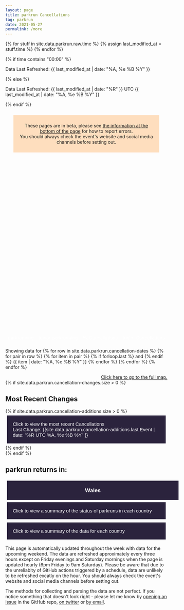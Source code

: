 ```yaml
---
layout: page
title: parkrun Cancellations
tag: parkrun
date: 2021-05-27
permalink: /more
---
```


{% for stuff in site.data.parkrun.raw.time %}
{% assign last_modified_at = stuff.time %}
{% endfor %}

{% if time contains "00:00" %}
  <p class="author_title" id="lastupdated" datetime="{{ last_modified_at | date_to_xmlschema }}">Data Last Refreshed: {{ last_modified_at | date: "%A, %e&nbsp;%B&nbsp;%Y" }}</p>
{% else %}
  <p class="author_title" id="lastupdated" datetime="{{ last_modified_at | date_to_xmlschema }}">Data Last Refreshed: {{ last_modified_at | date: "%R" }} UTC {{ last_modified_at | date: "%A, %e&nbsp;%B&nbsp;%Y" }}</p>
{% endif %}
<script>
    let options = { weekday: 'long', year: 'numeric', month: 'long', day: 'numeric', timeZoneName: 'short', hour:'2-digit', minute:'2-digit'};
    var last_modified_at = new Date("{{ last_modified_at }}").getTime();
    var lm_date = new Date(last_modified_at)
    var out = lm_date.toLocaleString('default', options);
    document.getElementById("lastupdated").innerHTML = 'Data Last Refreshed: ' + out
</script>
<div style="background-color: rgba(255,128,0,0.25); margin: 25px; padding: 10px; text-align: center">
    <p>These pages are in beta, please see <a href="#contact">the information at the bottom of the page</a> for how to report errors.<br />You should always check the event's website and social media channels before setting out.</p>
</div>

<html>
    <head>
        <meta charset="utf-8">
        <meta name="viewport" content="initial-scale=1,maximum-scale=1,user-scalable=no">
        <link href="https://api.mapbox.com/mapbox-gl-js/v2.2.0/mapbox-gl.css" rel="stylesheet">
        <script src="https://api.mapbox.com/mapbox-gl-js/v2.2.0/mapbox-gl.js"></script>
        <style>
        #map { 
            width: 100%; height: 400pt
        }
        .countdown {
            text-align:center;
            width:100%;
            background-color:#2B233D;
            color:white;
            padding:10px 20px;        
            display: flex;
            flex-direction: column;
            height: 100%;
            justify-content: center;
        }
        .mapboxgl-popup-content {
            width: fit-content
        }
        .flex-item {
            margin: 5px;
            flex-grow: 1;
            flex-basis: 48%;
        }
        .flex-container {
            display:flex;
            flex-wrap: wrap;
            text-align: center;
        }
        .flex-key {
            margin: 10px 5px;
            flex-grow: 1;
        }
        .flex-key p {
            margin: 0;
        }
        @media (max-width: 800px) {
            .flex-container {
                flex-direction: column;
            }
            }
        .ptr-flex {
            display:flex;
            flex-wrap: wrap;
            text-align: center;
        }
        .ptr-cell {
            margin: 5px;
            flex-grow: 1;
            flex-basis: 20%;
        }
        @media (max-width: 700px) {
            .ptr-cell {
                margin: 5px;
                flex-grow: 1;
                flex-basis: 30%;
            }
            }
        @media (max-width: 600px) {
            .ptr-cell {
                margin: 5px;
                flex-grow: 1;
                flex-basis: 40%;
            }
            }
        @media (max-width: 400px) {
            .ptr-flex {
                flex-direction: column;
            }
            }
        .collapsible, .collapsiblecan, .collapsiblerein, .collapsiblestatus, .collapsiblestats {
            background-color: #2B233D;
            color: white;
            cursor: pointer;
            padding: 18px;
            width: -webkit-fill-available;
            width: -moz-available;
            border: none;
            text-align: left;
            outline: none;
            font-size: 15px;
            }
        .active, .collapsible:hover, .collapsiblecan:hover, .collapsiblerein:hover, .collapsiblestatus:hover, .collapsiblestats:hover {
            background-color: #14101d;
            }
        .expcontent, .expcontentcan, .expcontentrein, .expcontentstatus, .expcontentstats {
            padding: 0 18px;
            max-height: 0;
            overflow: hidden;
            transition: max-height 0.5s ease-out;
            }
        </style>
    </head>
    <body>
        <script>
            const queryString = window.location.search;
            const urlParams = new URLSearchParams(queryString);
            const zoom = urlParams.get('zoom')
            //console.log(zoom);
            const lat = urlParams.get('lat')
            //console.log(lat);
            const long = urlParams.get('long')
            //console.log(long);
            const center = [long,lat]
            //console.log(center);
        </script>
        <!-- Load the `mapbox-gl-geocoder` plugin. -->
        <script src="https://api.mapbox.com/mapbox-gl-js/plugins/mapbox-gl-geocoder/v4.7.0/mapbox-gl-geocoder.min.js"></script>
        <link rel="stylesheet" href="https://api.mapbox.com/mapbox-gl-js/plugins/mapbox-gl-geocoder/v4.7.0/mapbox-gl-geocoder.css" type="text/css">
        <!-- Promise polyfill script is required -->
        <!-- to use Mapbox GL Geocoder in IE 11. -->
        <script src="https://cdn.jsdelivr.net/npm/es6-promise@4/dist/es6-promise.min.js"></script>
        <script src="https://cdn.jsdelivr.net/npm/es6-promise@4/dist/es6-promise.auto.min.js"></script>
        <div id="map"></div>
        <script>
            mapboxgl.accessToken = 'pk.eyJ1Ijoiam9zaC1qdXN0am9zaCIsImEiOiJja3A2eHdmajIwNGFvMndtcmNsbnZycm44In0.SvsoxpdU7NRLYLVRFIu2kw';
            if (zoom != null && lat != null && long != null) {
                var map = new mapboxgl.Map({
                    container: 'map',
                    zoom: zoom,
                    center: center,
                    style: 'mapbox://styles/mapbox/streets-v11'
                });
            } else if (zoom != null && lat == null && long == null) {
                var map = new mapboxgl.Map({
                    container: 'map',
                    zoom: zoom,
                    center: [10, 20],
                    style: 'mapbox://styles/mapbox/streets-v11'
                });
            } else if (zoom == null && lat != null && long != null) { 
                var map = new mapboxgl.Map({
                    container: 'map',
                    zoom: 0.9,
                    center: center,
                    style: 'mapbox://styles/mapbox/streets-v11'
                });   
            } else {
                var map = new mapboxgl.Map({
                    container: 'map',
                    zoom: 0.9,
                    center: [10, 20],
                    style: 'mapbox://styles/mapbox/streets-v11'
                });
            }
            // filters for classifying parkruns into five categories based on value
            var parkrunning = ['==', ['get', 'Status'], 'parkrunning'];
            var juniorrunning = ['==', ['get', 'Status'], 'junior parkrunning'];
            var cancelled5k = ['==', ['get', 'Status'], '5k Cancellation'];
            var cancelled2k = ['==', ['get', 'Status'], 'junior Cancellation'];
            var ptr = ['==', ['get', 'Status'], 'PtR'];
            // colors to use for the categories
            var colors = ['#7CB342', '#0288D1', '#A52714', '#1A237E', '#F9A825'];
            map.on('load', function () {
                // add a clustered GeoJSON source for a sample set of parkruns
                map.addSource('parkruns', {
                    'type': 'geojson',
                    'data': {{ site.data.parkrun.events | jsonify}},
                    'cluster': true,
                    'clusterRadius': 50,
                    'clusterProperties': {
                        // keep separate counts for each magnitude category in a cluster
                        'parkrunning': ['+', ['case', parkrunning, 1, 0]],
                        'juniorrunning': ['+', ['case', juniorrunning, 1, 0]],
                        'cancelled5k': ['+', ['case', cancelled5k, 1, 0]],
                        'cancelled2k': ['+', ['case', cancelled2k, 1, 0]],
                        'ptr': ['+', ['case', ptr, 1, 0]],
                    }
                });
                // circle and symbol layers for rendering individual parkruns (unclustered points)
                map.addLayer({
                    'id': 'parkrun_circle',
                    'type': 'circle',
                    'source': 'parkruns',
                    'filter': ['!=', 'cluster', true],
                    'paint': {
                        'circle-color': [
                            'case',
                            parkrunning,
                            colors[0],
                            juniorrunning,
                            colors[1],
                            cancelled5k,
                            colors[2],
                            cancelled2k,
                            colors[3],
                            colors[4]
                        ],
                        'circle-opacity': 0.6,
                        'circle-radius': 12
                    }
                });
                map.addLayer({
                    'id': 'parkrun_label',
                    'type': 'symbol',
                    'source': 'parkruns',
                    'filter': ['!=', 'cluster', true],
                    'layout': {
                        'text-field': ['get', 'EventShortName'],
                        'text-font': ['Open Sans Semibold', 'Arial Unicode MS Bold'],
                        'text-size': 12
                    },
                    'paint': {
                        'text-color': '#000000'
                    }
                });
                // objects for caching and keeping track of HTML marker objects (for performance)
                var markers = {};
                var markersOnScreen = {};
                function updateMarkers() {
                    var newMarkers = {};
                    var features = map.querySourceFeatures('parkruns');
                    // for every cluster on the screen, create an HTML marker for it (if we didn't yet),
                    // and add it to the map if it's not there already
                    for (var i = 0; i < features.length; i++) {
                        var coords = features[i].geometry.coordinates;
                        var props = features[i].properties;
                        if (!props.cluster) continue;
                        var id = props.cluster_id;
                        var marker = markers[id];
                        if (!marker) {
                            var el = createDonutChart(props);
                            marker = markers[id] = new mapboxgl.Marker({
                                element: el
                            }).setLngLat(coords);
                        }
                        newMarkers[id] = marker;
                        if (!markersOnScreen[id]) marker.addTo(map);
                    }
                    // for every marker we've added previously, remove those that are no longer visible
                    for (id in markersOnScreen) {
                        if (!newMarkers[id]) markersOnScreen[id].remove();
                    }
                    markersOnScreen = newMarkers;
                }
                // after the GeoJSON data are loaded, update markers on the screen on every frame
                map.on('render', function () {
                    if (!map.isSourceLoaded('parkruns')) return;
                    updateMarkers();
                });
                // When a click event occurs on a feature in the places layer, open a popup at the
                // location of the feature, with description HTML from its properties.
                map.on('click', 'parkrun_circle', function (e) {
                    var coordinates = e.features[0].geometry.coordinates.slice();
                    var description = e.features[0].properties.description;
                    // Ensure that if the map is zoomed out such that multiple
                    // copies of the feature are visible, the popup appears
                    // over the copy being pointed to.
                    while (Math.abs(e.lngLat.lng - coordinates[0]) > 180) {
                        coordinates[0] += e.lngLat.lng > coordinates[0] ? 360 : -360;
                }
                new mapboxgl.Popup()
                    .setLngLat(coordinates)
                    .setHTML(description)
                    .addTo(map);
                });
                // Change the cursor to a pointer when the mouse is over the places layer.
                map.on('mouseenter', 'parkrun_circle', function () {
                    map.getCanvas().style.cursor = 'pointer';
                });
                // Change it back to a pointer when it leaves.
                map.on('mouseleave', 'parkrun_circle', function () {
                    map.getCanvas().style.cursor = '';
                });
            });
            // code for creating an SVG donut chart from feature properties
            function createDonutChart(props) {
                var offsets = [];
                var counts = [
                    props.parkrunning,
                    props.juniorrunning,
                    props.cancelled5k,
                    props.cancelled2k,
                    props.ptr
                ];
                var total = 0;
                for (var i = 0; i < counts.length; i++) {
                    offsets.push(total);
                    total += counts[i];
                }
                var fontSize =
                    total >= 1000 ? 22 : total >= 100 ? 20 : total >= 10 ? 18 : 16;
                var r = total >= 1000 ? 50 : total >= 100 ? 32 : total >= 10 ? 24 : 18;
                var r0 = Math.round(r * 0.6);
                var w = r * 2;
                var html =
                    '<div><svg width="' +
                    w +
                    '" height="' +
                    w +
                    '" viewbox="0 0 ' +
                    w +
                    ' ' +
                    w +
                    '" text-anchor="middle" style="font: ' +
                    fontSize +
                    'px sans-serif; display: block">';
                for (i = 0; i < counts.length; i++) {
                    html += donutSegment(
                        offsets[i] / total,
                        (offsets[i] + counts[i]) / total,
                        r,
                        r0,
                        colors[i]
                    );
                }
                html +=
                    '<circle cx="' +
                    r +
                    '" cy="' +
                    r +
                    '" r="' +
                    r0 +
                    '" fill="white" /><text dominant-baseline="central" transform="translate(' +
                    r +
                    ', ' +
                    r +
                    ')">' +
                    total.toLocaleString() +
                    '</text></svg></div>';
                var el = document.createElement('div');
                el.innerHTML = html;
                return el.firstChild;
            }
            function donutSegment(start, end, r, r0, color) {
                if (end - start === 1) end -= 0.00001;
                var a0 = 2 * Math.PI * (start - 0.25);
                var a1 = 2 * Math.PI * (end - 0.25);
                var x0 = Math.cos(a0),
                    y0 = Math.sin(a0);
                var x1 = Math.cos(a1),
                    y1 = Math.sin(a1);
                var largeArc = end - start > 0.5 ? 1 : 0;
                return [
                    '<path d="M',
                    r + r0 * x0,
                    r + r0 * y0,
                    'L',
                    r + r * x0,
                    r + r * y0,
                    'A',
                    r,
                    r,
                    0,
                    largeArc,
                    1,
                    r + r * x1,
                    r + r * y1,
                    'L',
                    r + r0 * x1,
                    r + r0 * y1,
                    'A',
                    r0,
                    r0,
                    0,
                    largeArc,
                    0,
                    r + r0 * x0,
                    r + r0 * y0,
                    '" fill="' + color + '" />'
                ].join(' ');
            }
            // Add the control to the map.
            map.addControl(
                new MapboxGeocoder({
                    accessToken: mapboxgl.accessToken,
                    mapboxgl: mapboxgl
                })
            );
            var ourGeoLocator = new mapboxgl.GeolocateControl({
                positionOptions: {
                enableHighAccuracy: false
                },
                fitBoundsOptions: {
                maxZoom: 10
                }
            })
            map.addControl(ourGeoLocator);
            map.addControl(new mapboxgl.NavigationControl({showCompass: false}));
            map.addControl(new mapboxgl.FullscreenControl());
            // disable map rotation using right click + drag
            map.dragRotate.disable();
            // disable map rotation using touch rotation gesture
            map.touchZoomRotate.disableRotation();
            // Center the map on the coordinates of any clicked circle from the 'parkrun_circle' layer.
            map.on('click', 'parkrun_circle', function (e) {
                map.flyTo({
                center: e.features[0].geometry.coordinates
                });
            });
        </script>
        <style>
                /* The switch - the box around the slider */
        .switch {
            position: sticky;
            display: inline-block;
            width: 60px;
            height: 34px;
        }
        /* Hide default HTML checkbox */
        .switch input {
            opacity: 0;
            width: 0;
            height: 0;
        }
        /* The slider */
        .slider {
            position: absolute;
            cursor: pointer;
            top: 0;
            left: 0;
            right: 0;
            bottom: 0;
            background-color: #ccc;
            -webkit-transition: .4s;
            transition: .4s;
        }
        .slider:before {
            position: absolute;
            content: "";
            height: 26px;
            width: 26px;
            left: 4px;
            bottom: 4px;
            background-color: white;
            -webkit-transition: .4s;
            transition: .4s;
        }
        input:checked + .slider#switch1 {
            background-color: #7CB342;
        }
        input:checked + .slider#switch2 {
            background-color: #0288D1;
        }
        input:checked + .slider#switch3 {
            background-color: #A52714;
        }
        input:checked + .slider#switch4 {
            background-color: #1A237E;
        }
        input:checked + .slider#switch5 {
            background-color: #F9A825;
        }
        input:focus + .slider {
            box-shadow: 0 0 1px #2196F3;
        }
        input:checked + .slider:before {
            -webkit-transform: translateX(26px);
            -ms-transform: translateX(26px);
            transform: translateX(26px);
        }
        /* Rounded sliders */
        .slider.round {
            border-radius: 34px;
        }
        .slider.round:before {
            border-radius: 50%;
        }
        </style>
        <div class="flex-container" style="color: #FFFFFF">
            <div class="flex-key">
                <p id="key1">parkrunning</p>
                <!--<label class="switch"><input type="checkbox" id="check1" checked onclick="toggleparkruns()"><span class="slider round" id="switch1"></span></label>
                <p id="text" style="display:block; color: #000000">CHECKED!</p>-->
            </div>
            <div class="flex-key">
                <p id="key2">junior parkrunning</p>
                <!--<label class="switch"><input type="checkbox" id="check2" checked><span class="slider round" id="switch2"></span></label>-->
            </div>
            <div class="flex-key">
                <p id="key3">5k Cancellations</p>
                <!--<label class="switch"><input type="checkbox" id="check3" checked><span class="slider round" id="switch3"></span></label>-->
            </div>
            <div class="flex-key">
                <p id="key4">junior Cancellations</p>
                <!--<label class="switch"><input type="checkbox" id="check4" checked><span class="slider round" id="switch4"></span></label>-->
            </div>
            <!--<div class="flex-key">
                <p id="key5">Permission to Return Received</p>
                <!--<label class="switch"><input type="checkbox" id="check5" checked><span class="slider round" id="switch5"></span></label>--
            </div>-->
        </div>
        <script>
            document.getElementById('key1').style.backgroundColor = colors[0] ;
            document.getElementById('key2').style.backgroundColor = colors[1] ;
            document.getElementById('key3').style.backgroundColor = colors[2] ;
            document.getElementById('key4').style.backgroundColor = colors[3] ;
            //document.getElementById('key5').style.backgroundColor = colors[4] ;
            function toggleparkruns() {
                var checkBox = document.getElementById("check1");
                var text = document.getElementById("text");
                if (checkBox.checked == true){
                    text.style.display = "block";
                } else {
                    text.style.display = "none";
                }
            }
        </script>
        <div style="display:flex; flex-wrap: wrap;">
        <p style="flex-grow: 1;">Showing data for 
        {% for row in site.data.parkrun.cancellation-dates %}
            {% for pair in row %}
                {% for item in pair %}
                    {% if forloop.last %}
                        and 
                    {% endif %}
                    {{ item | date: "%A, %e&nbsp;%B&nbsp;%Y" }}
                {% endfor %}
            {% endfor %}
        {% endfor %}
        </p>
        <a style="margin:auto; flex-grow: 1; text-align: end;" href="/" id="map-link">Click here to go to the full map.</a>
        </div>
        {% if site.data.parkrun.cancellation-changes.size > 0 %}
        <h2 class="split">Most Recent Changes</h2>
            <div>
                {% if site.data.parkrun.cancellation-additions.size > 0 %}
                    <button type="button" class="collapsiblecan" style="margin: 5px;"><p style="float:left; margin: 0">Click to view the most recent Cancellations</p><p style="float:right; margin: 0" id='lastaddition'>Last Change: {{site.data.parkrun.cancellation-additions.last.Event | date: "%R UTC %A, %e&nbsp;%B&nbsp;%Y" }}</p></button>
                    <div class="expcontentcan">
                        <div class="hscrollable">
                            <table style="width: 100%">
                                <tr>
                                    <th>Event</th>
                                    <th>Country</th>
                                    <th>Cancellation Note</th>
                                </tr>
                                {% for row in site.data.parkrun.cancellation-additions %}
                                    {% unless forloop.last %}
                                    <tr>
                                        {% if row['Website'] != null %}
                                        <td><a href="{{ row['Website'] }}">{{ row['Event'] }}</a></td>
                                        {% else %}
                                        <td>{{ row['Event'] }}</td>
                                        {% endif %}
                                        <td>{{ row['Country'] }}</td>
                                        <td>{{ row['Cancellation Note'] }}</td>
                                    </tr>
                                    {% endunless %}
                                {% endfor %}
                            </table>
                        </div>
                        <a href="/updates" style="float:right">Click to see a full history</a>
                    </div>
                    <script>
                        var last_addition = new Date("{{ site.data.parkrun.cancellation-additions.last.Event }}").getTime();
                        var la_date = new Date(last_addition)
                        var outa = la_date.toLocaleString('default', options);
                        document.getElementById("lastaddition").innerHTML = 'Last Change: ' + outa
                        var coll = document.getElementsByClassName("collapsiblecan");
                        var i;
                        for (i = 0; i < coll.length; i++) {
                        coll[i].addEventListener("click", function() {
                            this.classList.toggle("active");
                            var expcontentcan = this.nextElementSibling;
                            if (expcontentcan.style.maxHeight){
                            expcontentcan.style.maxHeight = null;
                            } else {
                            expcontentcan.style.maxHeight = expcontentcan.scrollHeight + "px";
                            } 
                        });
                        }
                    </script>
                {% endif %}
            </div>
            <!--<div>
                {% if site.data.parkrun.cancellation-removals.size > 0 %}
                    <button type="button" class="collapsiblerein" style="margin: 5px;"><p style="float:left; margin: 0">Click to view the most recent Reinstatements</p><p style="float:right; margin: 0">Last Change: {{site.data.parkrun.cancellation-removals.last.Event | date: "%R UTC %A, %e&nbsp;%B&nbsp;%Y" }}</p></button>
                    <div class="expcontentrein">
                        <div class="hscrollable">
                           <table style="width: 100%">
                                <tr>
                                    <th>Event</th>
                                    <th>Country</th>
                                    <th>Cancellation Note</th>
                                </tr>
                                {% for row in site.data.parkrun.cancellation-removals %}
                                    {% unless forloop.last %}
                                    <tr>
                                        {% if row['Website'] != null %}
                                        <td><a href="{{ row['Website'] }}">{{ row['Event'] }}</a></td>
                                        {% else %}
                                        <td>{{ row['Event'] }}</td>
                                        {% endif %}
                                        <td>{{ row['Country'] }}</td>
                                        <td>{{ row['Cancellation Note'] }}</td>
                                    </tr>
                                    {% endunless %}
                                {% endfor %}
                            </table>
                        </div>
                    </div>
                    <script>
                        var coll = document.getElementsByClassName("collapsiblerein");
                        var i;
                        for (i = 0; i < coll.length; i++) {
                        coll[i].addEventListener("click", function() {
                            this.classList.toggle("active");
                            var expcontentrein = this.nextElementSibling;
                            if (expcontentrein.style.maxHeight){
                            expcontentrein.style.maxHeight = null;
                            } else {
                            expcontentrein.style.maxHeight = expcontentrein.scrollHeight + "px";
                            } 
                        });
                        }
                    </script>
                {% endif %}
            </div>-->
        {% endif %}
        <br />
        <h2 class="split">parkrun returns in:</h2>
        <div class="flex-container">
            <div class="flex-item" id="Wales Countdown">
                <div class="countdown">
                    <!-- Display the timer timer in an element -->
                    <h3 style="margin:inherit; color:inherit">Wales</h3>
                    <h2 id="timer7" style="margin:inherit; color:inherit;"></h2>
                    <p id="endDate7" style="margin:inherit;"></p>
                    <script>
                        // Set the date we're counting down to
                        var countDownDate7 = new Date( "2021/08/21 09:00:00 GMT+01:00").getTime();
                        // Update the count down every 1 second
                        var x = setInterval(function() {
                        // Get today's date and time
                        var now = new Date().getTime();
                        // Find the distance between now and the count down date
                        var distance = countDownDate7 - now;
                        // Time calculations for days, hours, minutes and seconds
                        var weeks = Math.floor(distance / (1000 * 60 * 60 * 24 * 7));
                        var days = Math.floor((distance % (1000 * 60 * 60 * 24 * 7)) / (1000 * 60 * 60 * 24));
                        var hours = Math.floor((distance % (1000 * 60 * 60 * 24)) / (1000 * 60 * 60));
                        var minutes = Math.floor((distance % (1000 * 60 * 60)) / (1000 * 60));
                        var seconds = Math.floor((distance % (1000 * 60)) / 1000);
                        // Display the result in the element with id="timer"
                        if (weeks == 0) {
                            if (days == 0) {
                                document.getElementById("timer7").innerHTML = hours + "h " + minutes + "m " + seconds + "s ";
                            }
                            else {
                                document.getElementById("timer7").innerHTML = days + "d " + hours + "h " + minutes + "m " + seconds + "s ";
                            }
                        }
                        else {
                            document.getElementById("timer7").innerHTML = weeks + "w " + days + "d " + hours + "h " + minutes + "m " + seconds + "s ";
                        }
                        // If the count down is finished, write some text
                        if (distance < 0) {
                            clearInterval(x);
                            document.getElementById("timer7").innerHTML = "parkrun's Back!";
                        }
                        }, 1000);
                        var cdinput7 = new Date(countDownDate7)
                        var cdoutput7 = cdinput7.toLocaleString('default', options);
                        document.getElementById("endDate7").innerHTML = cdoutput7
                    </script>
                </div>
            </div>
        </div>
        <br />
        <!--<button type="button" class="collapsible" style="margin: 5px;">Click to view the english events with permission to return</button>
        <div class="expcontent">
            <h3> The following English events have been granted permission to return </h3>
            <div class="ptr-flex">
                {% for row in site.data.parkrun.PtR %}
                    <div class="ptr-cell">{{ row["Event"] }}</div>
                {% endfor %}
            </div>
        </div>
        <script>
            var coll = document.getElementsByClassName("collapsible");
            var i;
            for (i = 0; i < coll.length; i++) {
            coll[i].addEventListener("click", function() {
                this.classList.toggle("active");
                var expcontent = this.nextElementSibling;
                if (expcontent.style.maxHeight){
                expcontent.style.maxHeight = null;
                } else {
                expcontent.style.maxHeight = expcontent.scrollHeight + "px";
                } 
            });
            }
        </script>-->
        <style>
        .countrystatus, .statusgreen, .statusamber, .statusred, .statusblue {
            display: flex;
            flex-direction: column;
            height: 100%;
            justify-content: center;
        }
        .countrystatus * {
                margin: 0;
            }
        .countrystatus p, .countrystatus a , .countrystatus h3, .countrystatus h4 {
                color: white;
            }
        .countrystatus a {
                font-weight: bold;
            }
        .flex-status {
            margin: 5px;
            flex-grow: 1;
        }
        .statusgreen {
            background-color: rgb(124, 179, 66);
        }
        .statusamber {
            background-color: rgb(249, 168, 37);
        }
        .statusred {
            background-color: rgb(165, 39, 20);
        }
        .statusblue {
            background-color: rgb(0, 206, 174);
        }
        .grid {
            display: grid;
            text-align: center;
            grid-gap: 1rem;
            grid-auto-flow: dense
        }
        @media (min-width: 890px) {
            #countrystatuses {
                grid-template-columns: repeat(5, minmax(0, 1fr));
            }
        }
        @media (max-width: 890px) {
            #countrystatuses {
                grid-template-columns: repeat(4, minmax(0, 1fr));
            }
        }
        @media (max-width: 750px) {
            #countrystatuses {
                grid-template-columns: repeat(3, minmax(0, 1fr));
            }
        }
        @media (max-width: 560px) {
            #countrystatuses {
                grid-template-columns: repeat(2, minmax(0, 1fr));
            }
        }
        @media (min-width: 380px) {
            #irelandstatus, #irelandtitle {
                grid-column: span 2;
            }
            #irelandgrid {
                grid-template-columns: repeat(2, minmax(0, 1fr));
            }
        }
        @media (max-width: 380px) {
            #countrystatuses {
                grid-template-columns: repeat(1, minmax(0, 1fr));
            }
            #irelandstatus {
                grid-column: span 1
            }
        }
        @media (min-width: 690px) {
            #australiagrid {
                grid-template-columns: repeat(4, minmax(0, 1fr));
            }
            #wastatus {
                grid-column: span 2;
            }
        }
        @media (max-width: 690px) {
            #australiagrid {
                grid-template-columns: repeat(3, minmax(0, 1fr));
            }
        }
        @media (max-width: 550px) {
            #australiagrid {
                grid-template-columns: repeat(2, minmax(0, 1fr));
            }
            #wastatus {
                grid-column: span 2;
            }
        }
        #ukgrid, #englandgrid, #nigrid, #scotlandgrid {
            grid-template-columns: repeat(2, minmax(0, 1fr));
        }
        #walesgrid {
            grid-template-columns: repeat(3, minmax(0, 1fr));
        }
        @media (max-width: 900px) {
            #ukgrid {
                grid-template-columns: repeat(1, minmax(0, 1fr))
            }
        }
        @media (min-width: 540px) {
            #wales5kstatus {
                grid-column: span 2;
            }
            #walestitle {
                grid-column: span 3;
            }
        }
        @media (max-width: 540px) {
            #walesgrid {
                grid-template-columns: repeat(2, minmax(0, 1fr));
            }
            #walestitle {
                grid-column: span 2;
            }
            #wales5kstatus {
                grid-column: span 1;
            }
        }
        @media (max-width: 520px) {
            #walesgrid {
                grid-template-columns: repeat(1, minmax(0, 1fr));
            }
            #walestitle {
                grid-column: span 1;
            }
        }
        </style>
        <button type="button" class="collapsiblestatus" style="margin: 5px;">Click to view a summary of the status of parkruns in each country</button>
        <div class="expcontent">
            <div class="grid">
                <h2 class="split">Country Situations</h2>
                <div id="countrystatuses" class="grid">
                    <div id="austriastatus" class="countrystatus">
                        <div class="statusgreen">
                            <h3>Austria</h3>
                            <p id="austriadate">Event Open</p>
                        </div>
                    </div>
                    <div class="countrystatus">
                        <div class="statusamber">
                            <h3>Canada</h3>
                            <p>A Few Events Open</p>
                        </div>
                    </div>
                    <div class="countrystatus">
                        <div class="statusgreen">
                            <h3>Denmark</h3>
                            <p>Events Open</p>
                        </div>
                    </div>
                    <div class="countrystatus">
                        <div class="statusred">
                            <h3>Eswatini</h3>
                            <p>Event Suspended</p>
                        </div>
                    </div>
                    <div id="finlandstatus" class="countrystatus">
                        <div class="statusgreen">
                            <h3>Finland</h3>
                            <p id="finlanddate">Events Open</p>
                        </div>
                        </div>
                    <div class="countrystatus">
                        <div class="statusgreen">
                            <h3>France</h3>
                            <p>Events Open</p>
                        </div>
                    </div>
                    <div class="countrystatus">
                        <div class="statusamber">
                            <h3>Germany</h3>
                            <p>Some Events Open</p>
                        </div>
                    </div>
                    <div id ="irelandstatus" class="countrystatus">
                        <div id ="irelandgrid" class="grid">
                            <h3 id="irelandtitle" style="color: unset">Ireland</h3>
                            <div class="statusred">
                                <p>5k Events Suspended</p>
                            </div>
                            <div id="irlandjstatus" class="statusamber">
                                <p id="irelandjuniorevents">Some junior Events Open</p>
                            </div>
                        </div>
                    </div>
                    <div class="countrystatus">
                        <div class="statusamber">
                            <h3>Italy</h3>
                            <p>Some Events Open</p>
                        </div>
                    </div>
                    <div class="countrystatus">
                        <div class="statusamber">
                            <h3>Japan</h3>
                            <p>Some Events Open</p>
                        </div>
                    </div>
                    <div class="countrystatus">
                        <div class="statusred">
                            <h3>Malaysia</h3>
                            <p>Events Suspended</p>
                        </div>
                    </div>
                    <div class="countrystatus">
                        <div class="statusred">
                            <h3>Namibia</h3>
                            <p>Events Suspended</p>
                        </div>
                    </div>
                    <div class="countrystatus">
                        <div class="statusamber">
                            <h3>Netherlands</h3>
                            <p>Some Events Open</p>
                        </div>
                    </div>
                    <div class="countrystatus">
                        <div class="statusgreen">
                            <h3>New Zealand</h3>
                            <p>Events Open</p>
                        </div>
                    </div>
                    <div class="countrystatus">
                        <div class="statusamber">
                            <h3>Norway</h3>
                            <p>Some Events Open</p>
                        </div>
                    </div>
                    <div class="countrystatus">
                        <div class="statusgreen">
                            <h3>Poland</h3>
                            <p>Events Open</p>
                        </div>
                    </div>
                    <div class="countrystatus">
                        <div class="statusamber">
                            <h3>Russia</h3>
                            <p>Some Events Open</p>
                        </div>
                    </div>
                    <div class="countrystatus">
                        <div class="statusred">
                            <h3>Singapore</h3>
                            <p>Events Suspended</p>
                        </div>
                    </div>
                    <div id="sastatus" class="countrystatus">
                        <div class="statusamber">
                            <h3>South Africa</h3>
                            <p id="sadate">Some Events Open</p>
                        </div>
                    </div>
                    <div id="swedenstatus" class="countrystatus">
                        <div class="statusamber">
                            <h3>Sweden</h3>
                            <p id="sweedendate">Some Events Open</p>
                        </div>
                    </div>
                    <div id="usastatus" class="countrystatus">
                        <div class="statusgreen">
                            <h3>USA</h3>
                            <p>Most Events Open</p>
                        </div>
                    </div>
                </div>
                <div id="australiastatuses">
                    <h3 class="split">Australia</h3>
                    <div id="australiagrid" class="grid">
                        <div class="countrystatus">
                            <div class="statusred">
                                <h4>Australian Capital Territory</h4>
                                <p>Events Suspended</p>
                            </div>
                        </div>
                        <div class="countrystatus" style="grid-column: span 2;">
                            <div class="grid" style="grid-template-columns: repeat(2, minmax(0, 1fr));">
                                <h3  style="grid-column: span 2; color: unset">New South Wales</h3>
                                <div class="statusred">
                                    <p><a href="https://www.nsw.gov.au/covid-19/rules/greater-sydney">Greater Sydney</a><br/>Events Suspended</p>
                                </div>
                                <div class="statusamber">
                                    <p>Some Events Open</p>
                                </div>
                            </div>
                        </div>
                        <div class="countrystatus">
                            <div class="statusgreen">
                                <h4>Northern Territory</h4>
                                <p>Events Open</p>
                            </div>
                        </div>
                        <div class="countrystatus" style="grid-column: span 2;">
                            <div class="grid" style="grid-template-columns: repeat(2, minmax(0, 1fr));">
                                <h3  style="grid-column: span 2; color: unset">Queensland</h3>
                                <div class="statusred">
                                    <p><a href="https://www.qld.gov.au/health/conditions/health-alerts/coronavirus-covid-19/current-status/public-health-directions/restrictions-impacted-areas">South East Queensland</a><br/>Events Suspended</p>
                                </div>
                                <div class="statusgreen">
                                    <p>Other Events Open</p>
                                </div>
                            </div>
                        </div>
                        <div class="countrystatus">
                            <div class="statusgreen">
                                <h4>South Australia</h4>
                                <p>Events Open</p>
                            </div>
                        </div>
                        <div class="countrystatus">
                            <div class="statusgreen">
                                <h4>Tasmania</h4>
                                <p>Events Open</p>
                            </div>
                        </div>
                        <div class="countrystatus" style="grid-column: span 2;">
                            <div class="grid" style="grid-template-columns: repeat(2, minmax(0, 1fr));">
                                <h3  style="grid-column: span 2; color: unset">Victoria</h3>
                                <div class="statusred">
                                    <p>Melbourne<br/>Events Suspended</p>
                                </div>
                                <div class="statusgreen">
                                    <p>Other Events Open</p>
                                </div>
                            </div>
                        </div>
                        <div id="wastatus" class="countrystatus">
                            <div class="statusgreen">
                                <h4>Western Australia</h4>
                                <p>Events Open</p>
                            </div>
                        </div>
                    </div>
                </div>
                <div id="ukstatuses">
                    <h3 class="split">United Kingdom</h3>
                    <div id="ukgrid" class="grid">
                        <div class="countrystatus">
                            <div id="englandgrid" class="grid">
                                <h4 style="grid-column: span 2; color: unset">England</h4>
                                <div>
                                    <div class="statusgreen">
                                        <p>5k Events Open</p>
                                    </div>
                                </div>
                                <div>
                                    <div class="statusblue">
                                        <p>Most junior Events Open</p>
                                    </div>
                                </div>
                            </div>
                        </div>
                        <div class="countrystatus">
                            <div id="nigrid" class="grid">
                                <h4 style="grid-column: span 2; color: unset">Northern Ireland</h4>
                                <div>
                                    <div class="statusgreen">
                                        <p>5k Events Open</p>
                                    </div>
                                </div>
                                <div>
                                    <div class="statusblue">
                                        <p>Most junior Events Open</p>
                                    </div>
                                </div>
                            </div>
                        </div>
                        <div class="countrystatus">
                            <div id="scotlandgrid" class="grid">
                                <h4 style="grid-column: span 2; color: unset">Scotland</h4>
                                <div id="scotland5kstatus">
                                    <div class="statusgreen">
                                        <p id="scotlanddate">Most 5k Events Open</p>
                                    </div>
                                </div>
                                <div>
                                    <div class="statusblue">
                                        <p>Most junior Events Open</p>
                                    </div>
                                </div>
                            </div>
                        </div>
                        <div class="countrystatus">
                            <div id="walesgrid" class="grid">
                                <h4 id="walestitle" style="color: unset">Wales</h4>
                                <div id="wales5kstatus">
                                    <div class="statusamber">
                                        <p id="walesdate">Returning<br/><a href="#Wales%20Countdown">21 August</a></p>
                                    </div>
                                </div>
                                <div>
                                    <div class="statusamber">
                                        <p>Some junior Events Open</p>
                                    </div>
                                </div>
                            </div>
                        </div>
                    </div>
                </div>
            </div>
        </div>
        <script>
            var coll = document.getElementsByClassName("collapsiblestatus");
            var i;
            for (i = 0; i < coll.length; i++) {
            coll[i].addEventListener("click", function() {
                this.classList.toggle("active");
                var expcontent = this.nextElementSibling;
                if (expcontent.style.maxHeight){
                expcontent.style.maxHeight = null;
                } else {
                expcontent.style.maxHeight = expcontent.scrollHeight + "px";
                } 
            });
            }
        document.getElementById("walesdate").innerHTML = "Returning<br/><a href='#Wales%20Countdown'>" + cdoutput7 + "</a>"
        </script>
        <button type="button" class="collapsiblestats" style="margin: 5px;">Click to view a summary of the data for each country</button>
        <div class="expcontent">
            <h2 class="split">Events</h2>
            <div class="hscrollable">
            <table style="width: 100%;">
                {% for row in site.data.parkrun.countries-data %}
                    <tr>
                        {% if forloop.first %}
                            {% for pair in row %}
                                <th>{{ pair[0] }}</th>
                            {% endfor %}
                            </tr>
                            <tr>
                            {% for pair in row %}
                                <td>{{ pair[1] }}</td>
                            {% endfor %}
                        {% elsif forloop.last %}
                            {% for pair in row %}
                                <th>{{ pair[1] }}</th>
                            {% endfor %}
                        {% else %}
                            {% for pair in row %}
                                <td>{{ pair[1] }}</td>
                            {% endfor %}
                        {% endif %}
                    </tr>
                {% endfor %}
            </table>
            </div>
            <h2 class="split">UK Events</h2>
            <div class="hscrollable">
            <table style="width: 100%;">
                {% for row in site.data.parkrun.uk-data %}
                    <tr>
                        {% if forloop.first %}
                            {% for pair in row %}
                                <th>{{ pair[0] }}</th>
                            {% endfor %}
                            </tr>
                            <tr>
                            {% for pair in row %}
                                <td>{{ pair[1] }}</td>
                            {% endfor %}
                        {% elsif forloop.last %}
                            {% for pair in row %}
                                <th>{{ pair[1] }}</th>
                            {% endfor %}
                        {% else %}
                            {% for pair in row %}
                                <td>{{ pair[1] }}</td>
                            {% endfor %}
                        {% endif %}
                    </tr>
                {% endfor %}
            </table>
            </div>
            <p style="text-align:end"><a href='more-uk-ie'>Click here for more UK Data</a></p>
            <h2 class="split">Australian Events</h2>
            <div class="hscrollable">
            <table style="width: 100%;">
                {% for row in site.data.parkrun.aus-data %}
                    <tr>
                        {% if forloop.first %}
                            {% for pair in row %}
                                <th>{{ pair[0] }}</th>
                            {% endfor %}
                            </tr>
                            <tr>
                            {% for pair in row %}
                                <td>{{ pair[1] }}</td>
                            {% endfor %}
                        {% elsif forloop.last %}
                            {% for pair in row %}
                                <th>{{ pair[1] }}</th>
                            {% endfor %}
                        {% else %}
                            {% for pair in row %}
                                <td>{{ pair[1] }}</td>
                            {% endfor %}
                        {% endif %}
                    </tr>
                {% endfor %}
            </table>
            </div>
        </div>
        <script>
            var coll = document.getElementsByClassName("collapsiblestats");
            var i;
            for (i = 0; i < coll.length; i++) {
            coll[i].addEventListener("click", function() {
                this.classList.toggle("active");
                var expcontent = this.nextElementSibling;
                if (expcontent.style.maxHeight){
                expcontent.style.maxHeight = null;
                } else {
                expcontent.style.maxHeight = expcontent.scrollHeight + "px";
                } 
            });
            }
            </script>
    </body>
</html>

This page is automatically updated throughout the week with data for the upcoming weekend. The data are refreshed approximately every three hours except on Friday evenings and Saturday mornings when the page is updated hourly (6pm Friday to 9am Saturday). Please be aware that due to the unreliabity of GitHub actions triggered by a schedule, data are unlikely to be refreshed excatly on the hour. You should always check the event's website and social media channels before setting out.

<p id="contact">The methods for collecting and parsing the data are not perfect. If you notice something that doesn't look right - please let me know by <a href="https://github.com/josh-justjosh/parkrun-cancellations/issues/new">opening an issue</a> in the GitHub repo, <a href="https://twitter.com/intent/tweet?text=@_Josh_justJosh%20@prcancellations">on twitter</a> or <a href="mailto:hello@josh.me.uk?subject=Issue with parkrun Cancellations page">by email</a>.</p>
